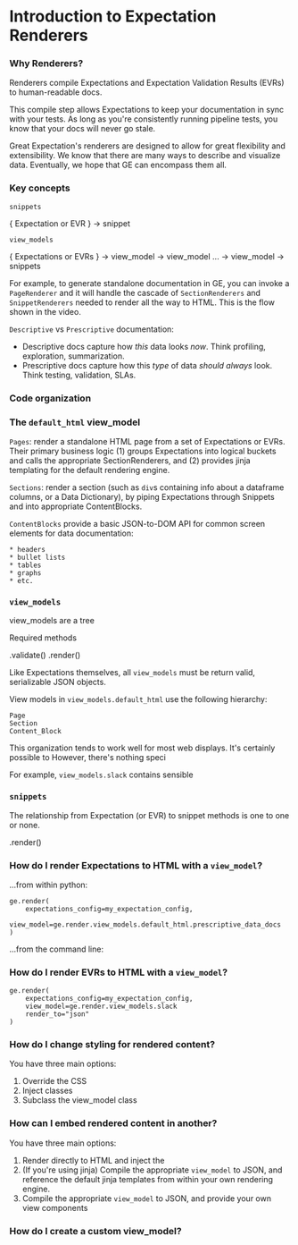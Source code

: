 # Introduction to Expectation Renderers

### Why Renderers?

Renderers compile Expectations and Expectation Validation Results (EVRs) to human-readable docs.

This compile step allows Expectations to keep your documentation in sync with your tests. As long as you're consistently running pipeline tests, you know that your docs will never go stale.

Great Expectation's renderers are designed to allow for great flexibility and extensibility. We know that there are many ways to describe and visualize data. Eventually, we hope that GE can encompass them all.

### Key concepts

`snippets`

{ Expectation or EVR } -> snippet

`view_models`

{ Expectations or EVRs } -> view_model -> view_model ... -> view_model -> snippets

For example, to generate standalone documentation in GE, you can invoke a `PageRenderer` and it will handle the cascade of `SectionRenderers` and `SnippetRenderers` needed to render all the way to HTML. This is the flow shown in the video.

`Descriptive` vs `Prescriptive` documentation:

- Descriptive docs capture how _this_ data looks _now_. Think profiling, exploration, summarization.
- Prescriptive docs capture how this _type_ of data _should always_ look. Think testing, validation, SLAs.

### Code organization

### The `default_html` view_model

`Pages`: render a standalone HTML page from a set of Expectations or EVRs. Their primary business logic (1) groups Expectations into logical buckets and calls the appropriate SectionRenderers, and (2) provides jinja templating for the default rendering engine.

`Sections`: render a section (such as `div`s containing info about a dataframe columns, or a Data Dictionary), by piping Expectations through Snippets and into appropriate ContentBlocks.

`ContentBlocks` provide a basic JSON-to-DOM API for common screen elements for data documentation:

    * headers
    * bullet lists
    * tables
    * graphs
    * etc.

### `view_models`

view_models are a tree

Required methods

.validate()
.render()

Like Expectations themselves, all `view_models` must be return valid, serializable JSON objects.

View models in `view_models.default_html` use the following hierarchy:

```
Page
Section
Content_Block
```

This organization tends to work well for most web displays. It's certainly possible to However, there's nothing speci

For example, `view_models.slack` contains sensible

### `snippets`

The relationship from Expectation (or EVR) to snippet methods is one to one or none.

.render()

### How do I render Expectations to HTML with a `view_model`?

...from within python:

```
ge.render(
    expectations_config=my_expectation_config,
    view_model=ge.render.view_models.default_html.prescriptive_data_docs
)
```

...from the command line:

### How do I render EVRs to HTML with a `view_model`?

```
ge.render(
    expectations_config=my_expectation_config,
    view_model=ge.render.view_models.slack
    render_to="json"
)
```

### How do I change styling for rendered content?

You have three main options:

1. Override the CSS
2. Inject classes
3. Subclass the view_model class

### How can I embed rendered content in another?

You have three main options:

1. Render directly to HTML and inject the
2. (If you're using jinja) Compile the appropriate `view_model` to JSON, and reference the default jinja templates from within your own rendering engine.
3. Compile the appropriate `view_model` to JSON, and provide your own view components

### How do I create a custom view_model?
